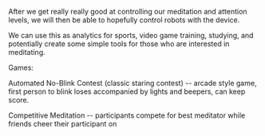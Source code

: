 After we get really really good at controlling our meditation and attention levels, we will then be able to 
hopefully control robots with the device.


We can use this as analytics for sports, video game training, studying, and potentially create some simple tools for those who are interested in meditating.

Games:

Automated No-Blink Contest (classic staring contest) -- arcade style game, first person to blink loses accompanied by lights and beepers, can keep score.

Competitive Meditation -- participants compete for best meditator while friends cheer their participant on

